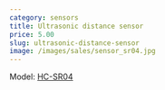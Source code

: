 ```yaml
---
category: sensors
title: Ultrasonic distance sensor
price: 5.00
slug: ultrasonic-distance-sensor
image: /images/sales/sensor_sr04.jpg
---
```

Model: <a href="http://www.electroschematics.com/wp-content/uploads/2013/07/HCSR04-datasheet-version-1.pdf">HC-SR04</a>
